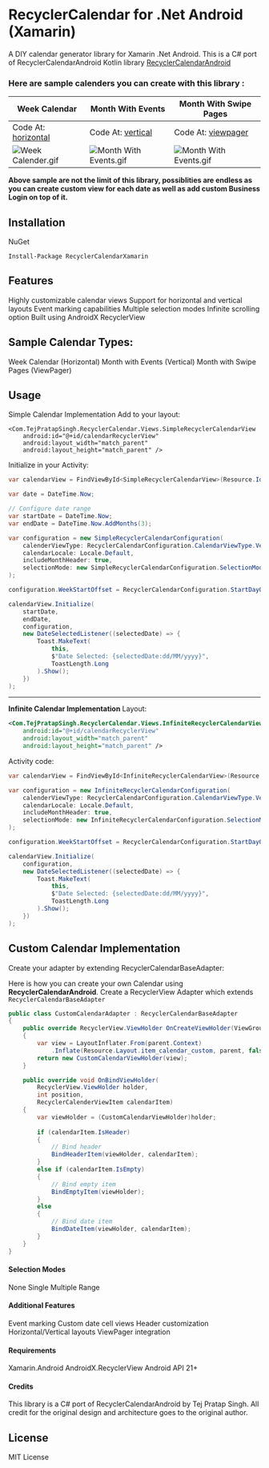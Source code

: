 

# RecyclerCalendar for .Net Android (Xamarin)
  
A DIY calendar generator library for Xamarin .Net Android. This is a C# port of RecyclerCalendarAndroid Kotlin library [RecyclerCalendarAndroid](https://github.com/tejpratap46/RecyclerCalendarAndroid)

### Here are sample calenders you can create with this library :

| Week Calendar | Month With Events | Month With Swipe Pages |
| -- | -- | -- |
| Code At: [horizontal](https://github.com/tejpratap46/RecyclerCalendarAndroid/tree/master/app/src/main/java/com/tejpratapsingh/recyclercalendaractivity/horizontal) | Code At: [vertical](https://github.com/tejpratap46/RecyclerCalendarAndroid/tree/master/app/src/main/java/com/tejpratapsingh/recyclercalendaractivity/vertical) | Code At: [viewpager](https://github.com/tejpratap46/RecyclerCalendarAndroid/tree/master/app/src/main/java/com/tejpratapsingh/recyclercalendaractivity/viewpager)
| ![Week Calender.gif](https://raw.githubusercontent.com/tejpratap46/RecyclerCalendarAndroid/master/sample_images/week_example.gif) | ![Month With Events.gif](https://raw.githubusercontent.com/tejpratap46/RecyclerCalendarAndroid/master/sample_images/month_vertical.gif) | ![Month With Events.gif](https://raw.githubusercontent.com/tejpratap46/RecyclerCalendarAndroid/master/sample_images/progress_sample.gif) |

**Above sample are not the limit of this library, possiblities are endless as you can create custom view for each date as well as add custom Business Login on top of it.**
  
## Installation
NuGet
```
Install-Package RecyclerCalendarXamarin
```
## Features

Highly customizable calendar views
Support for horizontal and vertical layouts
Event marking capabilities
Multiple selection modes
Infinite scrolling option
Built using AndroidX RecyclerView

## Sample Calendar Types:

Week Calendar (Horizontal)
Month with Events (Vertical)
Month with Swipe Pages (ViewPager)

## Usage
Simple Calendar Implementation
Add to your layout:
 
```
<Com.TejPratapSingh.RecyclerCalendar.Views.SimpleRecyclerCalendarView
    android:id="@+id/calendarRecyclerView"
    android:layout_width="match_parent"
    android:layout_height="match_parent" />
``` 
Initialize in your Activity:
```C#
var calendarView = FindViewById<SimpleRecyclerCalendarView>(Resource.Id.calendarRecyclerView);

var date = DateTime.Now;

// Configure date range
var startDate = DateTime.Now;
var endDate = DateTime.Now.AddMonths(3);

var configuration = new SimpleRecyclerCalendarConfiguration(
    calenderViewType: RecyclerCalendarConfiguration.CalendarViewType.Vertical,
    calendarLocale: Locale.Default,
    includeMonthHeader: true,
    selectionMode: new SimpleRecyclerCalendarConfiguration.SelectionModeNone()
);

configuration.WeekStartOffset = RecyclerCalendarConfiguration.StartDayOfWeek.Monday;

calendarView.Initialize(
    startDate,
    endDate, 
    configuration,
    new DateSelectedListener((selectedDate) => {
        Toast.MakeText(
            this,
            $"Date Selected: {selectedDate:dd/MM/yyyy}",
            ToastLength.Long
        ).Show();
    })
);
``` 

------------
**Infinite Calendar Implementation**
Layout:
```xml
<Com.TejPratapSingh.RecyclerCalendar.Views.InfiniteRecyclerCalendarView
    android:id="@+id/calendarRecyclerView"
    android:layout_width="match_parent"
    android:layout_height="match_parent" />
```
Activity code:
```C#
var calendarView = FindViewById<InfiniteRecyclerCalendarView>(Resource.Id.calendarRecyclerView);

var configuration = new InfiniteRecyclerCalendarConfiguration(
    calenderViewType: RecyclerCalendarConfiguration.CalendarViewType.Vertical,
    calendarLocale: Locale.Default,
    includeMonthHeader: true,
    selectionMode: new InfiniteRecyclerCalendarConfiguration.SelectionModeNone()
);

configuration.WeekStartOffset = RecyclerCalendarConfiguration.StartDayOfWeek.Monday;

calendarView.Initialize(
    configuration,
    new DateSelectedListener((selectedDate) => {
        Toast.MakeText(
            this,
            $"Date Selected: {selectedDate:dd/MM/yyyy}",
            ToastLength.Long
        ).Show();
    })
);
```
## Custom Calendar Implementation
Create your adapter by extending RecyclerCalendarBaseAdapter:

Here is how you can create your own Calendar using **RecyclerCalendarAndroid**.
Create a RecyclerView Adapter which extends `RecyclerCalendarBaseAdapter`
```c#
public class CustomCalendarAdapter : RecyclerCalendarBaseAdapter
{
    public override RecyclerView.ViewHolder OnCreateViewHolder(ViewGroup parent, int viewType)
    {
        var view = LayoutInflater.From(parent.Context)
            .Inflate(Resource.Layout.item_calendar_custom, parent, false);
        return new CustomCalendarViewHolder(view);
    }

    public override void OnBindViewHolder(
        RecyclerView.ViewHolder holder, 
        int position, 
        RecyclerCalenderViewItem calendarItem)
    {
        var viewHolder = (CustomCalendarViewHolder)holder;
        
        if (calendarItem.IsHeader)
        {
            // Bind header
            BindHeaderItem(viewHolder, calendarItem);
        }
        else if (calendarItem.IsEmpty)
        {
            // Bind empty item
            BindEmptyItem(viewHolder);
        }
        else
        {
            // Bind date item
            BindDateItem(viewHolder, calendarItem);
        }
    }
}
```
#### Selection Modes

None
Single
Multiple
Range

#### Additional Features

Event marking
Custom date cell views
Header customization
Horizontal/Vertical layouts
ViewPager integration

#### Requirements

Xamarin.Android
AndroidX.RecyclerView
Android API 21+

#### Credits
This library is a C# port of RecyclerCalendarAndroid by Tej Pratap Singh. 
All credit for the original design and architecture goes to the original author.
## License
MIT License

